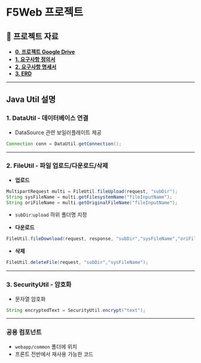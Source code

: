 # F5Web 프로젝트

## 🔗 프로젝트 자료

- **[0. 프로젝트 Google Drive](https://drive.google.com/drive/folders/1eTx9sml-5wobjM1_xlHuNHPITeIqizmw)**
- **[1. 요구사항 정의서](https://docs.google.com/spreadsheets/d/1ahWepoCayDJ5XrUp2FLt1lsOSSY-aj6o4qnHbF8Rusc)**
- **[2. 요구사항 명세서](https://docs.google.com/spreadsheets/d/1efOPRSfEhhDyHO4KDAJj_WZoIR8ASWskb0GQBm5FC08)**
- **[3. ERD](https://www.erdcloud.com/d/frfp7FXRHMmLrErGH)**

---

## Java Util 설명

### 1. DataUtil - 데이터베이스 연결

- DataSource 관련 보일러플레이트 제공
```java
Connection conn = DataUtil.getConnection();
```

---

### 2. FileUtil - 파일 업로드/다운로드/삭제

- **업로드**
```java
MultipartRequest multi = FileUtil.fileUpload(request, "subDir");
String sysFileName = multi.getFilesystemName("fileInputName");
String oriFileName = multi.getOriginalFileName("fileInputName");
```
- `subDir`:`upload` 하위 폴더명 지정

- **다운로드**
```java
FileUtil.fileDownload(request, response, "subDir","sysFileName","oriFileName");
```

- **삭제**
```java
FileUtil.deleteFile(request, "subDir","sysFileName");
```

---

### 3. SecurityUtil - 암호화

- 문자열 암호화
```java
String encryptedText = SecurityUtil.encrypt("text");
```

---

### 공용 컴포넌트

- `webapp/common` 폴더에 위치
- 프론트 전반에서 재사용 가능한 코드